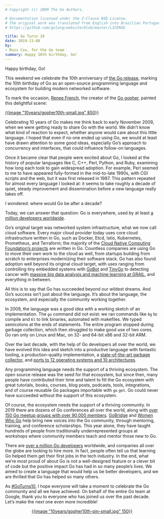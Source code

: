 ```yaml
---
# Copyright (c) 2009 The Go Authors.

# Documentation licensed under the 3-Clause BSD License.
# The original work was translated from English into Brazilian Portuguese.
# https://github.com/golang/website/blob/master/LICENSE

title: Go Turns 10
date: 2019-11-08
by:
- Russ Cox, for the Go team
summary: Happy 10th birthday, Go!
---
```



Happy birthday, Go!

This weekend we celebrate the 10th anniversary of
[the Go release](https://opensource.googleblog.com/2009/11/hey-ho-lets-go.html),
marking the 10th birthday of Go as an open-source programming language
and ecosystem for building modern networked software.

To mark the occasion,
[Renee French](https://twitter.com/reneefrench),
the creator of the
[Go gopher](/blog/gopher),
painted this delightful scene:

<a href="10years/gopher10th-large.jpg">
{{image "10years/gopher10th-small.jpg" 850}}
</a>

Celebrating 10 years of Go makes me think back to early November 2009,
when we were getting ready to share Go with the world.
We didn’t know what kind of reaction to expect,
whether anyone would care about this little language.
I hoped that even if no one ended up using Go,
we would at least have drawn attention to some good ideas,
especially Go’s approach to concurrency and interfaces,
that could influence follow-on languages.

Once it became clear that people were excited about Go,
I looked at the history of popular languages
like C, C++, Perl, Python, and Ruby,
examining how long each took to gain widespread adoption.
For example, Perl seemed to me to have appeared fully-formed
in the mid-to-late 1990s, with CGI scripts and the web,
but it was first released in 1987.
This pattern repeated for almost every language I looked at:
it seems to take roughly a decade of quiet, steady improvement
and dissemination before a new language really takes off.

I wondered: where would Go be after a decade?

Today, we can answer that question:
Go is everywhere, used by at least [a million developers worldwide](https://research.swtch.com/gophercount).

Go’s original target was networked system infrastructure,
what we now call cloud software.
Every major cloud provider today uses core cloud infrastructure written in Go,
such as Docker, Etcd, Istio, Kubernetes, Prometheus, and Terraform;
the majority of the
[Cloud Native Computing Foundation’s projects](https://www.cncf.io/projects/)
are written in Go.
Countless companies are using Go to move their own work to the cloud as well,
from startups building from scratch
to enterprises modernizing their software stack.
Go has also found adoption well beyond its original cloud target,
with uses ranging
from
controlling tiny embedded systems with
[GoBot](https://gobot.io) and [TinyGo](https://tinygo.org/)
to detecting cancer with
[massive big data analysis and machine learning at GRAIL](https://medium.com/grail-eng/bigslice-a-cluster-computing-system-for-go-7e03acd2419b),
and everything in between.

All this is to say that Go has succeeded beyond our wildest dreams.
And Go’s success isn’t just about the language.
It’s about the language, the ecosystem, and especially the community working together.

In 2009, the language was a good idea with a working sketch of an implementation.
The `go` command did not exist:
we ran commands like `6g` to compile and `6l` to link binaries,
automated with makefiles.
We typed semicolons at the ends of statements.
The entire program stopped during garbage collection,
which then struggled to make good use of two cores.
Go ran only on Linux and Mac, on 32- and 64-bit x86 and 32-bit ARM.

Over the last decade, with the help of Go developers all over the world,
we have evolved this idea and sketch into a productive language
with fantastic tooling,
a production-quality implementation,
a
[state-of-the-art garbage collector](/blog/ismmkeynote),
and [ports to 12 operating systems and 10 architectures](/doc/install/source#introduction).

Any programming language needs the support of a thriving ecosystem.
The open source release was the seed for that ecosystem,
but since then, many people have contributed their time and talent
to fill the Go ecosystem with great tutorials, books, courses, blog posts,
podcasts, tools, integrations, and of course reusable Go packages importable with `go` `get`.
Go could never have succeeded without the support of this ecosystem.

Of course, the ecosystem needs the support of a thriving community.
In 2019 there are dozens of Go conferences all over the world,
along with
[over 150 Go meetup groups with over 90,000 members](https://www.meetup.com/pro/go).
[GoBridge](https://golangbridge.org)
and
[Women Who Go](https://medium.com/@carolynvs/www-loves-gobridge-ccb26309f667)
help bring new voices into the Go community,
through mentoring, training, and conference scholarships.
This year alone, they have taught
hundreds of people from traditionally underrepresented groups
at workshops where community members teach and mentor those new to Go.

There are
[over a million Go developers](https://research.swtch.com/gophercount)
worldwide,
and companies all over the globe are looking to hire more.
In fact, people often tell us that learning Go
helped them get their first jobs in the tech industry.
In the end, what we’re most proud of about Go
is not a well-designed feature or a clever bit of code
but the positive impact Go has had in so many people’s lives.
We aimed to create a language that would help us be better developers,
and we are thrilled that Go has helped so many others.

As
[\#GoTurns10](https://twitter.com/search?q=%23GoTurns10),
I hope everyone will take a moment to celebrate
the Go community and all we have achieved.
On behalf of the entire Go team at Google,
thank you to everyone who has joined us over the past decade.
Let’s make the next one even more incredible!

<div>
<center>
<a href="10years/gopher10th-pin-large.jpg">
{{image "10years/gopher10th-pin-small.jpg" 150}}
</center>
</div>

